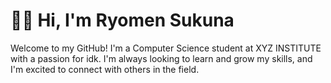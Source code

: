 # 👋🏾 Hi, I'm Ryomen Sukuna
Welcome to my GitHub! I'm a Computer Science student at XYZ INSTITUTE with a passion for idk. I'm always looking to learn and grow my skills, and I'm excited to connect with others in the field.
